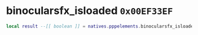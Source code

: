 # binocularsfx_isloaded `0x00EF33EF`

```lua
local result --[[ boolean ]] = natives.pppelements.binocularsfx_isloaded()
```